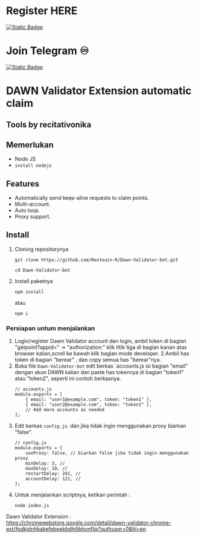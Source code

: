 # Register HERE
[![Static Badge](https://img.shields.io/badge/Telegram-Bot%20Link-Link?style=for-the-badge&logo=Telegram&logoColor=white&logoSize=auto&color=blue)](https://t.me/birdx2_bot/birdx?startapp=7350641156)

# Join Telegram  ♾︎ 
[![Static Badge](https://img.shields.io/badge/Telegram-Airdrop◾unlimited-Link?style=for-the-badge&logo=Telegram&logoColor=white&logoSize=auto&color=blue)](https://t.me/UNLXairdop)

# DAWN Validator Extension automatic claim

## Tools by recitativonika

## Memerlukan 
- Node JS
- `install nodejs`

## Features

- Automatically send keep-alive requests to claim points.
- Multi-account.
- Auto loop.
- Proxy support.

## Install
1. Cloning repositorynya
   ```
   git clone https://github.com/Rextouin-R/Dawn-Validator-bot.git
   ```
   ```
   cd Dawn-Validator-bot
   ```
2. Install paketnya
   ```
   npm install
   ```
   atau
   ```
   npm i
   ```
### Persiapan untum menjalankan

1. Login/register Dawn Validator account dan login, ambil token di bagian "getpoint?appid=" -> "authorization:" klik titik tiga di bagian kanan atas browser kalian,scroll ke bawah klik bagian mode developer. 
2.Ambil has token di bagian "berear" , dan copy semua has "berear"nya.
3. Buka file `Dawn-Validator-bot` edit berkas `accounts.js isi bagian "email" dengan akun DAWN kalian dan paste has tokennya di bagian "token1" atau "token2", seperti ini contoh berkasnya.
	```
	// accounts.js
	module.exports = [
		{ email: "user1@example.com", token: "token1" },
		{ email: "user2@example.com", token: "token2" },
		// Add more accounts as needed
	];
	```
4. Edit berkas `config.js`. dan jika tidak ingin menggunakan proxy biarkan "false".
	```
	// config.js
	module.exports = {
	    useProxy: false, // biarkan false jika tidak ingin menggunakan proxy
	    minDelay: 3, // 
	    maxDelay: 10, // 
	    restartDelay: 241, // 
	    accountDelay: 121, //
	};
	```
5. Untuk menjalankan scriptnya, ketikan perintah :
    ```
    node index.js
    ```
	
	
	
Dawn Validator Extension : https://chromewebstore.google.com/detail/dawn-validator-chrome-ext/fpdkjdnhkakefebpekbdhillbhonfjjp?authuser=0&hl=en
